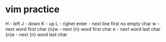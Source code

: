 # vim practice
H - left 
J - down
K - up
L - righet
enter - next line first no empty char
w - next word first char
{n}w - next {n} word first char
e - next word last char
{n}e - next {n} word last char
